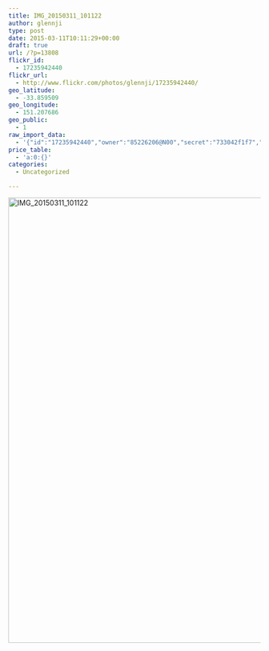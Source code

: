 ```yaml
---
title: IMG_20150311_101122
author: glennji
type: post
date: 2015-03-11T10:11:29+00:00
draft: true
url: /?p=13808
flickr_id:
  - 17235942440
flickr_url:
  - http://www.flickr.com/photos/glennji/17235942440/
geo_latitude:
  - -33.859509
geo_longitude:
  - 151.207686
geo_public:
  - 1
raw_import_data:
  - '{"id":"17235942440","owner":"85226206@N00","secret":"733042f1f7","server":"8685","farm":9,"title":"IMG_20150311_101122","ispublic":0,"isfriend":0,"isfamily":0,"description":{"_content":""},"dateupload":"1431087160","lastupdate":"1431087170","datetaken":"2015-03-11 10:11:29","datetakengranularity":"0","datetakenunknown":"0","ownername":"glennji","tags":"","machine_tags":"","originalsecret":"795e0c46c4","originalformat":"jpg","latitude":"-33.859509","longitude":"151.207686","accuracy":"16","context":0,"place_id":"uyU97kpTVLseY.4z4g","woeid":"26198434","geo_is_family":0,"geo_is_friend":0,"geo_is_contact":0,"geo_is_public":0,"media":"photo","media_status":"ready","url_o":"https://farm9.staticflickr.com/8685/17235942440_795e0c46c4_o.jpg","height_o":"4208","width_o":"3120"}'
price_table:
  - 'a:0:{}'
categories:
  - Uncategorized

---
```

<p class="flickr-image">
  <a href="http://www.flickr.com/photos/glennji/17235942440/" class="flickr-link"><img src="/wp-content/uploads/2015/03/17235942440_795e0c46c4_o-759x1024.jpg" width="660" height="890" alt="IMG_20150311_101122" class="keyring-img" /></a>
</p>
